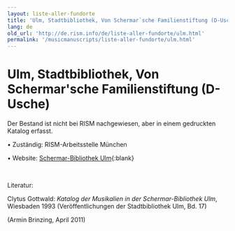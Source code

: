 ```yaml
---
layout: liste-aller-fundorte
title: 'Ulm, Stadtbibliothek, Von Schermar`sche Familienstiftung (D-Usche)'
lang: de
old_url: 'http://de.rism.info/de/liste-aller-fundorte/ulm.html'
permalink: '/musicmanuscripts/liste-aller-fundorte/ulm.html'
---
```



# Ulm, Stadtbibliothek, Von Schermar'sche Familienstiftung (D-Usche)

Der Bestand ist nicht bei RISM nachgewiesen, aber in einem gedruckten Katalog erfasst.

• Zuständig: RISM-Arbeitsstelle München

• Website: [Schermar-Bibliothek Ulm](https://stadtbibliothek.ulm.de/angebote/musikabteilung/musikalische-nachlaesse "Opens external link in new window"){:blank}

&nbsp;

Literatur:

Clytus Gottwald: _Katalog der Musikalien in der Schermar-Bibliothek Ulm_, Wiesbaden 1993 (Veröffentlichungen der Stadtbibliothek Ulm, Bd. 17)

(Armin Brinzing, April 2011)

